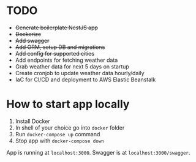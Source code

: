 # TODO

- ~~Generate boilerplate NestJS app~~
- ~~Dockerize~~
- ~~Add swagger~~
- ~~Add ORM, setup DB and migrations~~
- ~~Add config for supported cities~~
- Add endpoints for fetching weather data
- Grab weather data for next 5 days on startup
- Create cronjob to update weather data hourly/daily
- IaC for CI/CD and deployment to AWS Elastic Beanstalk

# How to start app locally

1. Install Docker
2. In shell of your choice go into `docker` folder
3. Run `docker-compose up` command
4. Stop app with `docker-compose down`

App is running at `localhost:3000`. Swagger is at `localhost:3000/swagger`.
